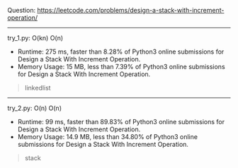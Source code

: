 Question: https://leetcode.com/problems/design-a-stack-with-increment-operation/

---

try_1.py: O(kn) O(n)

* Runtime: 275 ms, faster than 8.28% of Python3 online submissions for Design a Stack With Increment Operation.
* Memory Usage: 15 MB, less than 7.39% of Python3 online submissions for Design a Stack With Increment Operation.

> linkedlist

---

try_2.py: O(n) O(n)

* Runtime: 99 ms, faster than 89.83% of Python3 online submissions for Design a Stack With Increment Operation.
* Memory Usage: 14.9 MB, less than 34.80% of Python3 online submissions for Design a Stack With Increment Operation.

> stack
